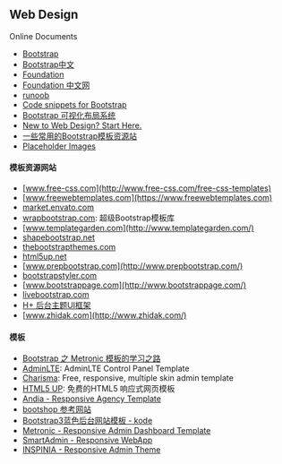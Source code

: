 ## Web Design

Online Documents
* [Bootstrap](http://getbootstrap.com/)
* [Bootstrap中文](http://www.bootcss.com/)
* [Foundation](http://foundation.zurb.com/)
* [Foundation 中文网](http://www.foundcss.com/)
* [runoob](http://www.runoob.com/)
* [Code snippets for Bootstrap](https://bootsnipp.com/)
* [Bootstrap 可视化布局系统](http://www.runoob.com/try/bootstrap/layoutit/)
* [New to Web Design? Start Here.](https://webdesign.tutsplus.com/articles/new-to-web-design-start-here--webdesign-15406)
* [一些常用的Bootstrap模板资源站](https://www.douban.com/note/315900774/?type=like)
* [Placeholder Images](http://lorempixel.com/)

#### 模板资源网站
* [www.free-css.com](http://www.free-css.com/free-css-templates)
* [www.freewebtemplates.com](https://www.freewebtemplates.com)
* [market.envato.com](http://market.envato.com/)
* [wrapbootstrap.com](https://wrapbootstrap.com/): 超级Bootstrap模板库
* [www.templategarden.com](http://www.templategarden.com/)
* [shapebootstrap.net](https://shapebootstrap.net/)
* [thebootstrapthemes.com](http://thebootstrapthemes.com/)
* [html5up.net](http://html5up.net/)
* [www.prepbootstrap.com](http://www.prepbootstrap.com/)
* [bootstrapstyler.com](http://bootstrapstyler.com/)
* [www.bootstrappage.com](http://www.bootstrappage.com/)
* [livebootstrap.com](http://livebootstrap.com/)
* [H+ 后台主题UI框架](http://www.zi-han.net/theme/hplus/)
* [www.zhidak.com](http://www.zhidak.com/)


#### 模板
* [Bootstrap 之 Metronic 模板的学习之路](https://segmentfault.com/a/1190000006673582)
* [AdminLTE](https://github.com/almasaeed2010/AdminLTE): AdminLTE Control Panel Template
* [Charisma](https://github.com/usmanhalalit/charisma/): Free, responsive, multiple skin admin template
* [HTML5 UP](https://html5up.net/): 免费的HTML5 响应式网页模板
* [Andia - Responsive Agency Template](http://demo.cssmoban.com/cssthemes1/azmind_2_xc/index.html)
* [bootshop 参考网站](http://haritasayabazaar.com/)
* [Bootstrap3蓝色后台网站模板 - kode](http://www.templatesy.com/demo/299/index.html#sidepanel)
* [Metronic - Responsive Admin Dashboard Template](https://themeforest.net/item/metronic-responsive-admin-dashboard-template/4021469)
* [SmartAdmin - Responsive WebApp](https://wrapbootstrap.com/theme/smartadmin-responsive-webapp-WB0573SK0)
* [INSPINIA - Responsive Admin Theme](https://wrapbootstrap.com/theme/inspinia-responsive-admin-theme-WB0R5L90S)
